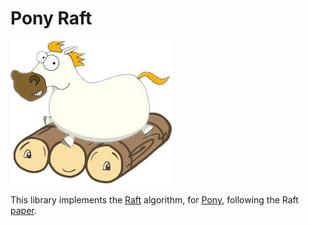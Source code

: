 # Pony Raft

![Pony Raft][pony-raft.png]

This library implements the [Raft][raft] algorithm, for [Pony][pony-lang],
following the Raft [paper][raft-paper].

[raft]: https://raft.github.io/ "The Raft Consensus Algorithm"
[raft-paper]: https://raft.github.io/raft.pdf "In Search of an Understandable Consensus Algorithm"
[pony-raft.png]:pony-raft.png "Pony Raft"
[pony-lang]:https://ponylang.io "Pony Actor Model Language"
